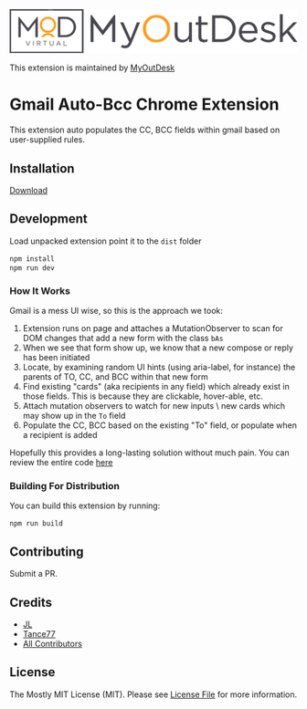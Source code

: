 <p align="center"><img src="./art/socialcard.png" alt="MyOutDesk, LLC"></p>

This extension is maintained by [MyOutDesk](https://www.myoutdesk.com/)

# Gmail Auto-Bcc Chrome Extension
This extension auto populates the CC, BCC fields within gmail based on user-supplied rules. 

## Installation

[Download](https://chrome.google.com/webstore/detail/gmail-auto-bcc/ofegoambibneigpiejjadgfahhncpcoh)

## Development
Load unpacked extension point it to the `dist` folder

```
npm install
npm run dev
```

### How It Works
Gmail is a mess UI wise, so this is the approach we took:

1. Extension runs on page and attaches a MutationObserver to scan for DOM changes that add a new form with the class `bAs`
2. When we see that form show up, we know that a new compose or reply has been initiated
3. Locate, by examining random UI hints (using aria-label, for instance) the parents of TO, CC, and BCC within that new form
4. Find existing "cards" (aka recipients in any field) which already exist in those fields. This is because they are clickable, hover-able, etc.
5. Attach mutation observers to watch for new inputs \ new cards which may show up in the `To` field
6. Populate the CC, BCC based on the existing "To" field, or populate when a recipient is added

Hopefully this provides a long-lasting solution without much pain. You can review the entire code [here](./src/gmail.ts)

### Building For Distribution
You can build this extension by running:
```
npm run build
```

## Contributing

Submit a PR.

## Credits

- [JL](https://github.com/WalrusSoup)
- [Tance77](https://github.com/tance77)
- [All Contributors](../../contributors)

## License

The Mostly MIT License (MIT). Please see [License File](LICENSE.md) for more information.
